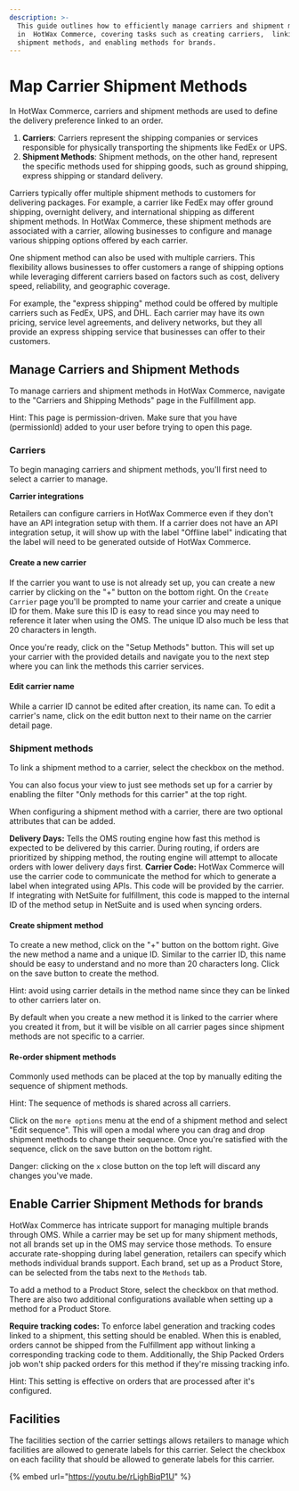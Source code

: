 ```yaml
---
description: >-
  This guide outlines how to efficiently manage carriers and shipment methods
  in  HotWax Commerce, covering tasks such as creating carriers,  linking
  shipment methods, and enabling methods for brands.
---
```


# Map Carrier Shipment Methods

In HotWax Commerce, carriers and shipment methods are used to define the delivery preference linked to an order.

1. **Carriers**: Carriers represent the shipping companies or services responsible for physically transporting the shipments like FedEx or UPS.
2. **Shipment Methods**: Shipment methods, on the other hand, represent the specific methods used for shipping goods, such as ground shipping, express shipping or standard delivery.

Carriers typically offer multiple shipment methods to customers for delivering packages. For example, a carrier like FedEx may offer ground shipping, overnight delivery, and international shipping as different shipment methods. In HotWax Commerce, these shipment methods are associated with a carrier, allowing businesses to configure and manage various shipping options offered by each carrier.

One shipment method can also be used with multiple carriers. This flexibility allows businesses to offer customers a range of shipping options while leveraging different carriers based on factors such as cost, delivery speed, reliability, and geographic coverage.

For example, the "express shipping" method could be offered by multiple carriers such as FedEx, UPS, and DHL. Each carrier may have its own pricing, service level agreements, and delivery networks, but they all provide an express shipping service that businesses can offer to their customers.

## Manage Carriers and Shipment Methods

To manage carriers and shipment methods in HotWax Commerce, navigate to the "Carriers and Shipping Methods" page in the Fulfillment app.

Hint: This page is permission-driven. Make sure that you have (permissionId) added to your user before trying to open this page.

### Carriers

To begin managing carriers and shipment methods, you'll first need to select a carrier to manage.

**Carrier integrations**

Retailers can configure carriers in HotWax Commerce even if they don't have an API integration setup with them. If a carrier does not have an API integration setup, it will show up with the label "Offline label" indicating that the label will need to be generated outside of HotWax Commerce.

#### Create a new carrier

If the carrier you want to use is not already set up, you can create a new carrier by clicking on the "+" button on the bottom right. On the `Create Carrier` page you'll be prompted to name your carrier and create a unique ID for them. Make sure this ID is easy to read since you may need to reference it later when using the OMS. The unique ID also much be less that 20 characters in length.

Once you're ready, click on the "Setup Methods" button. This will set up your carrier with the provided details and navigate you to the next step where you can link the methods this carrier services.

#### Edit carrier name

While a carrier ID cannot be edited after creation, its name can. To edit a carrier's name, click on the edit button next to their name on the carrier detail page.

### Shipment methods

To link a shipment method to a carrier, select the checkbox on the method.

You can also focus your view to just see methods set up for a carrier by enabling the filter "Only methods for this carrier" at the top right.

When configuring a shipment method with a carrier, there are two optional attributes that can be added.

**Delivery Days:** Tells the OMS routing engine how fast this method is expected to be delivered by this carrier. During routing, if orders are prioritized by shipping method, the routing engine will attempt to allocate orders with lower delivery days first. **Carrier Code:** HotWax Commerce will use the carrier code to communicate the method for which to generate a label when integrated using APIs. This code will be provided by the carrier. If integrating with NetSuite for fulfillment, this code is mapped to the internal ID of the method setup in NetSuite and is used when syncing orders.

#### Create shipment method

To create a new method, click on the "+" button on the bottom right. Give the new method a name and a unique ID. Similar to the carrier ID, this name should be easy to understand and no more than 20 characters long. Click on the save button to create the method.

Hint: avoid using carrier details in the method name since they can be linked to other carriers later on.

By default when you create a new method it is linked to the carrier where you created it from, but it will be visible on all carrier pages since shipment methods are not specific to a carrier.

#### Re-order shipment methods

Commonly used methods can be placed at the top by manually editing the sequence of shipment methods.

Hint: The sequence of methods is shared across all carriers.

Click on the `more options` menu at the end of a shipment method and select "Edit sequence". This will open a modal where you can drag and drop shipment methods to change their sequence. Once you're satisfied with the sequence, click on the save button on the bottom right.

Danger: clicking on the `x` close button on the top left will discard any changes you've made.

## Enable Carrier Shipment Methods for brands

HotWax Commerce has intricate support for managing multiple brands through OMS. While a carrier may be set up for many shipment methods, not all brands set up in the OMS may service those methods. To ensure accurate rate-shopping during label generation, retailers can specify which methods individual brands support. Each brand, set up as a Product Store, can be selected from the tabs next to the `Methods` tab.

To add a method to a Product Store, select the checkbox on that method. There are also two additional configurations available when setting up a method for a Product Store.

**Require tracking codes:** To enforce label generation and tracking codes linked to a shipment, this setting should be enabled. When this is enabled, orders cannot be shipped from the Fulfillment app without linking a corresponding tracking code to them. Additionally, the Ship Packed Orders job won't ship packed orders for this method if they're missing tracking info.

Hint: This setting is effective on orders that are processed after it's configured.

## Facilities

The facilities section of the carrier settings allows retailers to manage which facilities are allowed to generate labels for this carrier. Select the checkbox on each facility that should be allowed to generate labels for this carrier.

{% embed url="https://youtu.be/rLighBiqP1U" %}

